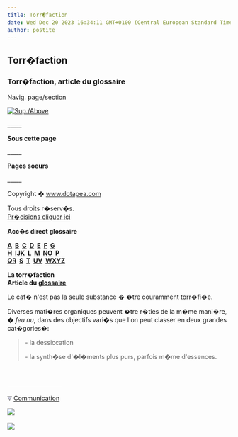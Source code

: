 ```yaml
---
title: Torr�faction
date: Wed Dec 20 2023 16:34:11 GMT+0100 (Central European Standard Time)
author: postite
---
```


## Torr�faction
### Torr�faction, article du glossaire
 Navig. page/section

[![Sup./Above](_derived/up_cmp_themenoir010_up.gif)](t.html)

\_\_\_\_\_

**Sous cette page**

\_\_\_\_\_

**Pages soeurs**

\_\_\_\_\_

Copyright � www.dotapea.com

Tous droits r�serv�s.  
[Pr�cisions cliquer ici](droitscopie.html)

**Acc�s direct glossaire**

**[A](a.html)  [B](b.html)  [C](c.html)  [D](d.html)  [E](e.html)  [F](f.html)  [G](g.html)  
[H](h.html)  [IJK](ijk.html)  [L](l.html)  [M](m.html)  [NO](no.html)  [P](p.html)  
[QR](qr.html)  [S](s.html)  [T](t.html)  [UV](uv.html)  [WXYZ](wxyz.html)**

**La torr�faction  
Article du [glossaire](glossaire.html)**

Le caf� n'est pas la seule substance � �tre couramment torr�fi�e.

Diverses mati�res organiques peuvent �tre r�ties de la m�me mani�re, _� feu nu_, dans des objectifs vari�s que l'on peut classer en deux grandes cat�gories�:

> \- la dessiccation
> 
> \- la synth�se d'�l�ments plus purs, parfois m�me d'essences.



 

 ![](images/transparent122x1.gif)

![](images/flechebas.gif) [Communication](http://www.artrealite.com/annonceurs.htm) 

[![](https://cbonvin.fr/sites/regie.artrealite.com/visuels/campagne1.png)](index-2.html#20131014)

![](https://cbonvin.fr/sites/regie.artrealite.com/visuels/campagne2.png)